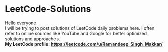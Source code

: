 # LeetCode-Solutions

Hello everyone
<br>
I will be trying to post solutions of LeetCode daily problems here. I often refer to online sources like YouTube and Google for better optimized solutions and approaches.
<br>
<b> My LeetCode profile: https://leetcode.com/u/Ramandeep_Singh_Makkar/
